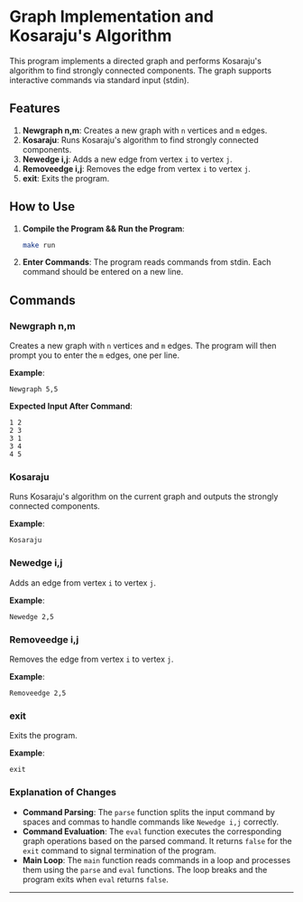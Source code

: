 # Graph Implementation and Kosaraju's Algorithm

This program implements a directed graph and performs Kosaraju's algorithm to find strongly connected components. The graph supports interactive commands via standard input (stdin).

## Features

1. **Newgraph n,m**: Creates a new graph with `n` vertices and `m` edges.
2. **Kosaraju**: Runs Kosaraju's algorithm to find strongly connected components.
3. **Newedge i,j**: Adds a new edge from vertex `i` to vertex `j`.
4. **Removeedge i,j**: Removes the edge from vertex `i` to vertex `j`.
5. **exit**: Exits the program.

## How to Use

1. **Compile the Program && Run the Program**:
   ```sh
   make run
   ```

2. **Enter Commands**: The program reads commands from stdin. Each command should be entered on a new line.

## Commands

### Newgraph n,m

Creates a new graph with `n` vertices and `m` edges. The program will then prompt you to enter the `m` edges, one per line.

**Example**:
```
Newgraph 5,5
```

**Expected Input After Command**:
```
1 2
2 3
3 1
3 4
4 5
```

### Kosaraju

Runs Kosaraju's algorithm on the current graph and outputs the strongly connected components.

**Example**:
```
Kosaraju
```

### Newedge i,j

Adds an edge from vertex `i` to vertex `j`.

**Example**:
```
Newedge 2,5
```

### Removeedge i,j

Removes the edge from vertex `i` to vertex `j`.

**Example**:
```
Removeedge 2,5
```

### exit

Exits the program.

**Example**:
```
exit
```

### Explanation of Changes

- **Command Parsing**: The `parse` function splits the input command by spaces and commas to handle commands like `Newedge i,j` correctly.
- **Command Evaluation**: The `eval` function executes the corresponding graph operations based on the parsed command. It returns `false` for the `exit` command to signal termination of the program.
- **Main Loop**: The `main` function reads commands in a loop and processes them using the `parse` and `eval` functions. The loop breaks and the program exits when `eval` returns `false`.

---